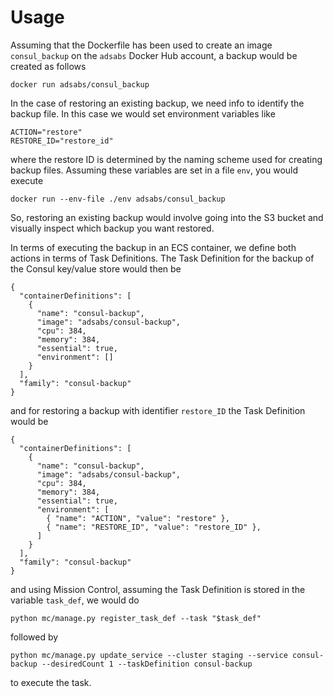 # Usage

Assuming that the Dockerfile has been used to create an image `consul_backup` on the `adsabs` Docker Hub account, a backup would be created as follows

	docker run adsabs/consul_backup
  
In the case of restoring an existing backup, we need info to identify the backup file. In this case we would set environment variables like

    ACTION="restore"
    RESTORE_ID="restore_id"
    
where the restore ID is determined by the naming scheme used for creating backup files.
Assuming these variables are set in a file `env`, you would execute

    docker run --env-file ./env adsabs/consul_backup

So, restoring an existing backup would involve going into the S3 bucket and visually inspect which backup you want restored.

In terms of executing the backup in an ECS container, we define both actions in terms of Task Definitions. The Task Definition for the backup of the Consul key/value store would then be

	{
	  "containerDefinitions": [
	    {
	      "name": "consul-backup",
	      "image": "adsabs/consul-backup",
	      "cpu": 384,
	      "memory": 384,
	      "essential": true,
	      "environment": []
	    }
	  ],
	  "family": "consul-backup"
	}

and for restoring a backup with identifier `restore_ID` the Task Definition would be

	{
	  "containerDefinitions": [
	    {
	      "name": "consul-backup",
	      "image": "adsabs/consul-backup",
	      "cpu": 384,
	      "memory": 384,
	      "essential": true,
	      "environment": [
			{ "name": "ACTION", "value": "restore" },
			{ "name": "RESTORE_ID", "value": "restore_ID" },
	      ]
	    }
	  ],
	  "family": "consul-backup"
	}

and using Mission Control, assuming the Task Definition is stored in the variable `task_def`, we would do

    python mc/manage.py register_task_def --task "$task_def"

followed by

    python mc/manage.py update_service --cluster staging --service consul-backup --desiredCount 1 --taskDefinition consul-backup

to execute the task.

